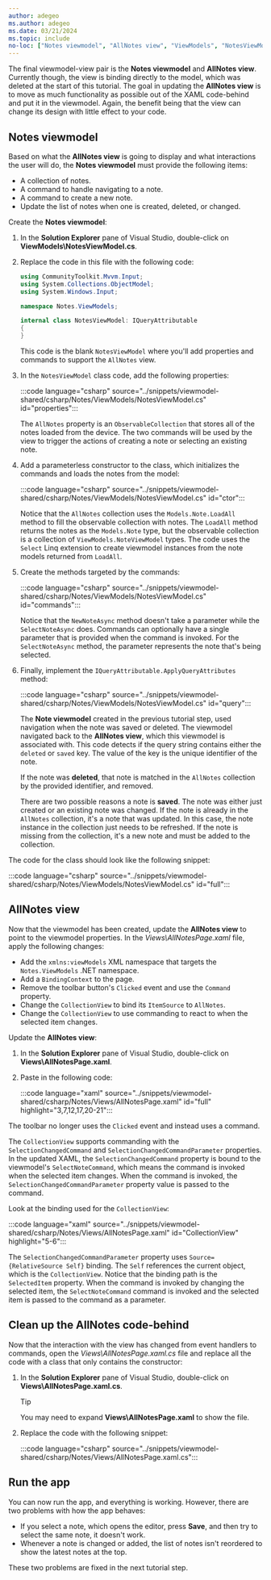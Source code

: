 ```yaml
---
author: adegeo
ms.author: adegeo
ms.date: 03/21/2024
ms.topic: include
no-loc: ["Notes viewmodel", "AllNotes view", "ViewModels", "NotesViewModel.cs", "AllNotesPage.xaml", "AllNotesPage.xaml.cs"]
---
```


The final viewmodel-view pair is the **Notes viewmodel** and **AllNotes view**. Currently though, the view is binding directly to the model, which was deleted at the start of this tutorial. The goal in updating the **AllNotes view** is to move as much functionality as possible out of the XAML code-behind and put it in the viewmodel. Again, the benefit being that the view can change its design with little effect to your code.

## Notes viewmodel

Based on what the **AllNotes view** is going to display and what interactions the user will do, the **Notes viewmodel** must provide the following items:

- A collection of notes.
- A command to handle navigating to a note.
- A command to create a new note.
- Update the list of notes when one is created, deleted, or changed.

Create the **Notes viewmodel**:

01. In the **Solution Explorer** pane of Visual Studio, double-click on **ViewModels\\NotesViewModel.cs**.
01. Replace the code in this file with the following code:

    ```csharp
    using CommunityToolkit.Mvvm.Input;
    using System.Collections.ObjectModel;
    using System.Windows.Input;

    namespace Notes.ViewModels;

    internal class NotesViewModel: IQueryAttributable
    {
    }
    ```

    This code is the blank `NotesViewModel` where you'll add properties and commands to support the `AllNotes` view.

01. In the `NotesViewModel` class code, add the following properties:

    :::code language="csharp" source="../snippets/viewmodel-shared/csharp/Notes/ViewModels/NotesViewModel.cs" id="properties":::

    The `AllNotes` property is an `ObservableCollection` that stores all of the notes loaded from the device. The two commands will be used by the view to trigger the actions of creating a note or selecting an existing note.

01. Add a parameterless constructor to the class, which initializes the commands and loads the notes from the model:

    :::code language="csharp" source="../snippets/viewmodel-shared/csharp/Notes/ViewModels/NotesViewModel.cs" id="ctor":::

    Notice that the `AllNotes` collection uses the `Models.Note.LoadAll` method to fill the observable collection with notes. The `LoadAll` method returns the notes as the `Models.Note` type, but the observable collection is a collection of `ViewModels.NoteViewModel` types. The code uses the `Select` Linq extension to create viewmodel instances from the note models returned from `LoadAll`.

01. Create the methods targeted by the commands:

    :::code language="csharp" source="../snippets/viewmodel-shared/csharp/Notes/ViewModels/NotesViewModel.cs" id="commands":::

    Notice that the `NewNoteAsync` method doesn't take a parameter while the `SelectNoteAsync` does. Commands can optionally have a single parameter that is provided when the command is invoked. For the `SelectNoteAsync` method, the parameter represents the note that's being selected.

01. Finally, implement the `IQueryAttributable.ApplyQueryAttributes` method:

    :::code language="csharp" source="../snippets/viewmodel-shared/csharp/Notes/ViewModels/NotesViewModel.cs" id="query":::

    The **Note viewmodel** created in the previous tutorial step, used navigation when the note was saved or deleted. The viewmodel navigated back to the **AllNotes view**, which this viewmodel is associated with. This code detects if the query string contains either the `deleted` or `saved` key. The value of the key is the unique identifier of the note.

    If the note was **deleted**, that note is matched in the `AllNotes` collection by the provided identifier, and removed.

    There are two possible reasons a note is **saved**. The note was either just created or an existing note was changed. If the note is already in the `AllNotes` collection, it's a note that was updated. In this case, the note instance in the collection just needs to be refreshed. If the note is missing from the collection, it's a new note and must be added to the collection.

The code for the class should look like the following snippet:

:::code language="csharp" source="../snippets/viewmodel-shared/csharp/Notes/ViewModels/NotesViewModel.cs" id="full":::

## AllNotes view

Now that the viewmodel has been created, update the **AllNotes view** to point to the viewmodel properties. In the _Views\\AllNotesPage.xaml_ file, apply the following changes:

- Add the `xmlns:viewModels` XML namespace that targets the `Notes.ViewModels` .NET namespace.
- Add a `BindingContext` to the page.
- Remove the toolbar button's `Clicked` event and use the `Command` property.
- Change the `CollectionView` to bind its `ItemSource` to `AllNotes`.
- Change the `CollectionView` to use commanding to react to when the selected item changes.

Update the **AllNotes view**:

01. In the **Solution Explorer** pane of Visual Studio, double-click on **Views\\AllNotesPage.xaml**.
01. Paste in the following code:

    :::code language="xaml" source="../snippets/viewmodel-shared/csharp/Notes/Views/AllNotesPage.xaml" id="full" highlight="3,7,12,17,20-21":::

The toolbar no longer uses the `Clicked` event and instead uses a command.

The `CollectionView` supports commanding with the `SelectionChangedCommand` and `SelectionChangedCommandParameter` properties. In the updated XAML, the `SelectionChangedCommand` property is bound to the viewmodel's `SelectNoteCommand`, which means the command is invoked when the selected item changes. When the command is invoked, the `SelectionChangedCommandParameter` property value is passed to the command.

Look at the binding used for the `CollectionView`:

:::code language="xaml" source="../snippets/viewmodel-shared/csharp/Notes/Views/AllNotesPage.xaml" id="CollectionView" highlight="5-6":::

The `SelectionChangedCommandParameter` property uses `Source={RelativeSource Self}` binding. The `Self` references the current object, which is the `CollectionView`. Notice that the binding path is the `SelectedItem` property. When the command is invoked by changing the selected item, the `SelectNoteCommand` command is invoked and the selected item is passed to the command as a parameter.

## Clean up the AllNotes code-behind

Now that the interaction with the view has changed from event handlers to commands, open the _Views\\AllNotesPage.xaml.cs_ file and replace all the code with a class that only contains the constructor:

01. In the **Solution Explorer** pane of Visual Studio, double-click on **Views\\AllNotesPage.xaml.cs**.

    > [!TIP]
    > You may need to expand **Views\\AllNotesPage.xaml** to show the file.

01. Replace the code with the following snippet:

    :::code language="csharp" source="../snippets/viewmodel-shared/csharp/Notes/Views/AllNotesPage.xaml.cs":::

## Run the app

You can now run the app, and everything is working. However, there are two problems with how the app behaves:

- If you select a note, which opens the editor, press **Save**, and then try to select the same note, it doesn't work.
- Whenever a note is changed or added, the list of notes isn't reordered to show the latest notes at the top.

These two problems are fixed in the next tutorial step.
